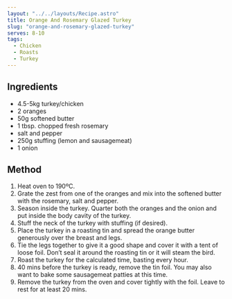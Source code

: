 ```yaml
---
layout: "../../layouts/Recipe.astro"
title: Orange And Rosemary Glazed Turkey
slug: "orange-and-rosemary-glazed-turkey"
serves: 8-10
tags:
  - Chicken
  - Roasts
  - Turkey
---
```


## Ingredients

- 4.5-5kg turkey/chicken
- 2 oranges
- 50g softened butter
- 1 tbsp. chopped fresh rosemary
- salt and pepper
- 250g stuffing (lemon and sausagemeat)
- 1 onion

## Method

1. Heat oven to 190ºC.
1. Grate the zest from one of the oranges and mix into the softened butter with the rosemary, salt and pepper.
1. Season inside the turkey. Quarter both the oranges and the onion and put inside the body cavity of the turkey. 
1. Stuff the neck of the turkey with stuffing (if desired).
1. Place the turkey in a roasting tin and spread the orange butter generously over the breast and legs.
1. Tie the legs together to give it a good shape and cover it with a tent of loose foil. Don’t seal it around the roasting tin or it will steam the bird.
1. Roast the turkey for the calculated time, basting every hour.
1. 40 mins before the turkey is ready, remove the tin foil. You may also want to bake some sausagemeat patties at this time.
1. Remove the turkey from the oven and cover tightly with the foil. Leave to rest for at least 20 mins.